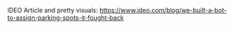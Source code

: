 
IDEO Article and pretty visuals: https://www.ideo.com/blog/we-built-a-bot-to-assign-parking-spots-it-fought-back

